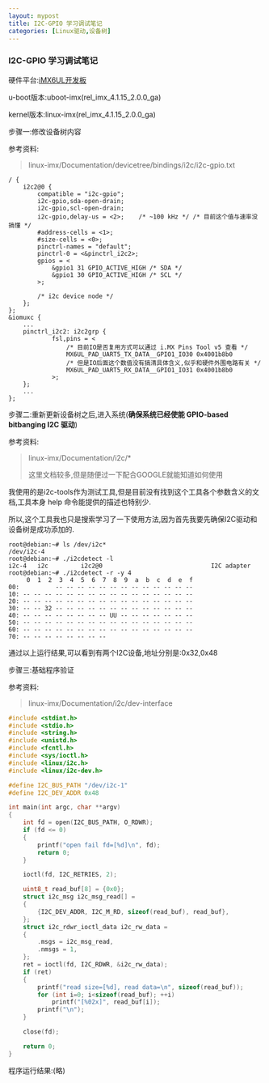 ```yaml
---
layout: mypost
title: I2C-GPIO 学习调试笔记
categories: [Linux驱动,设备树]
---
```


### I2C-GPIO 学习调试笔记

硬件平台:[iMX6UL开发板](http://www.topeetboard.com/Product/iMX6UL.html)

u-boot版本:uboot-imx(rel_imx_4.1.15_2.0.0_ga)

kernel版本:linux-imx(rel_imx_4.1.15_2.0.0_ga)

步骤一:修改设备树内容

参考资料:
> linux-imx/Documentation/devicetree/bindings/i2c/i2c-gpio.txt

```dts
/ {
    i2c2@0 {
        compatible = "i2c-gpio";
        i2c-gpio,sda-open-drain;
        i2c-gpio,scl-open-drain;
        i2c-gpio,delay-us = <2>;    /* ~100 kHz */ /* 目前这个值与速率没搞懂 */
        #address-cells = <1>;
        #size-cells = <0>;
        pinctrl-names = "default";
        pinctrl-0 = <&pinctrl_i2c2>;
        gpios = <
            &gpio1 31 GPIO_ACTIVE_HIGH /* SDA */
            &gpio1 30 GPIO_ACTIVE_HIGH /* SCL */
        >;

        /* i2c device node */
    };
};
&iomuxc {
    ...
    pinctrl_i2c2: i2c2grp {
            fsl,pins = <
                /* 目前IO是否复用方式可以通过 i.MX Pins Tool v5 查看 */
                MX6UL_PAD_UART5_TX_DATA__GPIO1_IO30 0x4001b8b0
                /* 但是IO后面这个数值没有搞清具体含义,似乎和硬件外围电路有关 */
                MX6UL_PAD_UART5_RX_DATA__GPIO1_IO31 0x4001b8b0
            >;
    };
    ...
};
```

步骤二:重新更新设备树之后,进入系统(**确保系统已经使能 GPIO-based bitbanging I2C 驱动**)

参考资料:
> linux-imx/Documentation/i2c/*
>
> 这里文档较多,但是随便过一下配合GOOGLE就能知道如何使用

我使用的是i2c-tools作为测试工具,但是目前没有找到这个工具各个参数含义的文档,工具本身 help 命令能提供的描述也特别少.

所以,这个工具我也只是搜索学习了一下使用方法,因为首先我要先确保I2C驱动和设备树是成功添加的.

```shell
root@debian:~# ls /dev/i2c*
/dev/i2c-4
root@debian:~# ./i2cdetect -l
i2c-4   i2c         i2c2@0                              I2C adapter
root@debian:~# ./i2cdetect -r -y 4
     0  1  2  3  4  5  6  7  8  9  a  b  c  d  e  f
00:          -- -- -- -- -- -- -- -- -- -- -- -- --
10: -- -- -- -- -- -- -- -- -- -- -- -- -- -- -- --
20: -- -- -- -- -- -- -- -- -- -- -- -- -- -- -- --
30: -- -- 32 -- -- -- -- -- -- -- -- -- -- -- -- --
40: -- -- -- -- -- -- -- -- UU -- -- -- -- -- -- --
50: -- -- -- -- -- -- -- -- -- -- -- -- -- -- -- --
60: -- -- -- -- -- -- -- -- -- -- -- -- -- -- -- --
70: -- -- -- -- -- -- -- --
```

通过以上运行结果,可以看到有两个I2C设备,地址分别是:0x32,0x48

步骤三:基础程序验证

参考资料:

> linux-imx/Documentation/i2c/dev-interface

```c
#include <stdint.h>
#include <stdio.h>
#include <string.h>
#include <unistd.h>
#include <fcntl.h>
#include <sys/ioctl.h>
#include <linux/i2c.h>
#include <linux/i2c-dev.h>

#define I2C_BUS_PATH "/dev/i2c-1"
#define I2C_DEV_ADDR 0x48

int main(int argc, char **argv)
{
    int fd = open(I2C_BUS_PATH, O_RDWR);
    if (fd <= 0)
    {
        printf("open fail fd=[%d]\n", fd);
        return 0;
    }

    ioctl(fd, I2C_RETRIES, 2);

    uint8_t read_buf[8] = {0x0};
    struct i2c_msg i2c_msg_read[] =
    {
        {I2C_DEV_ADDR, I2C_M_RD, sizeof(read_buf), read_buf},
    };
    struct i2c_rdwr_ioctl_data i2c_rw_data =
    {
        .msgs = i2c_msg_read,
        .nmsgs = 1,
    };
    ret = ioctl(fd, I2C_RDWR, &i2c_rw_data);
    if (ret)
    {
        printf("read size=[%d], read data=\n", sizeof(read_buf));
        for (int i=0; i<sizeof(read_buf); ++i)
            printf("[%02x]", read_buf[i]);
        printf("\n");
    }

    close(fd);

    return 0;
}
```

程序运行结果:(略)
